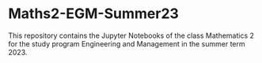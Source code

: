 # Maths2-EGM-Summer23
This repository contains the Jupyter Notebooks of the class Mathematics 2 for the study program Engineering and Management in the summer term 2023.
